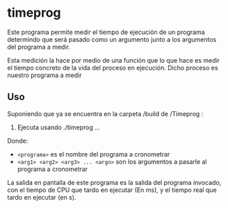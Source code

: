 timeprog
========

Este programa permite medir el tiempo de ejecución de un programa determindo que será pasado como un argumento junto a los argumentos del programa a medir.

Esta medición la hace por medio de una función que lo que hace es medir el tiempo concreto de la vida del proceso en ejecución. Dicho proceso es nuestro programa a medir

Uso
---

Suponiendo que ya se encuentra en la carpeta /build de /Timeprog :

1. Ejecuta usando ./timeprog <programa> <arg1> <arg2> <arg3> ... <argn>


Donde:
- `<programa>` es el nombre del programa a cronometrar
- `<arg1> <arg2> <arg3> ... <argn>` son los argumentos a pasarle al programa a cronometrar

La salida en pantalla de este programa es la salida del programa invocado,
con el tiempo de CPU que tardo en ejecutar (En ms), y el tiempo real que tardo en ejecutar (en s).
